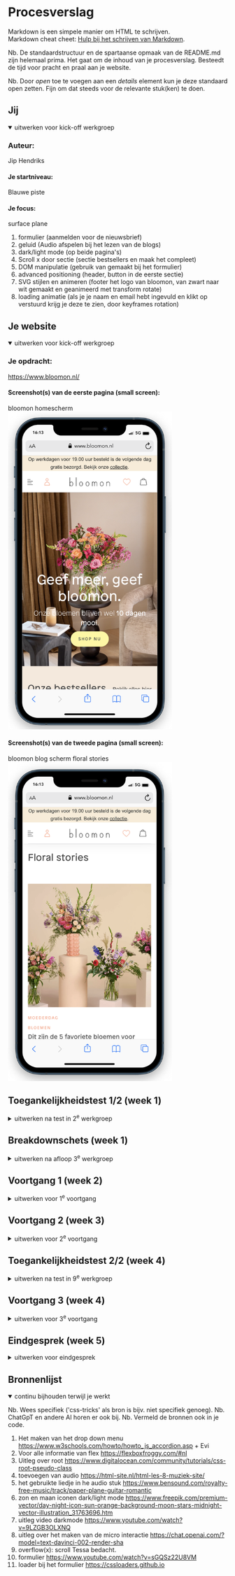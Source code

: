 # Procesverslag
Markdown is een simpele manier om HTML te schrijven.  
Markdown cheat cheet: [Hulp bij het schrijven van Markdown](https://github.com/adam-p/markdown-here/wiki/Markdown-Cheatsheet).

Nb. De standaardstructuur en de spartaanse opmaak van de README.md zijn helemaal prima. Het gaat om de inhoud van je procesverslag. Besteedt de tijd voor pracht en praal aan je website.

Nb. Door *open* toe te voegen aan een *details* element kun je deze standaard open zetten. Fijn om dat steeds voor de relevante stuk(ken) te doen.

## Jij

<details open>
  <summary>uitwerken voor kick-off werkgroep</summary>

  ### Auteur:
  Jip Hendriks

  #### Je startniveau:
  Blauwe piste

  #### Je focus:
  surface plane

  1. formulier (aanmelden voor de nieuwsbrief)
  2. geluid (Audio afspelen bij het lezen van de blogs)
  3. dark/light mode (op beide pagina's)
  4. Scroll x door sectie (sectie bestsellers en maak het compleet)
  5. DOM manipulatie (gebruik van gemaakt bij het formulier)
  6. advanced positioning (header, button in de eerste sectie)
  7. SVG stijlen en animeren (footer het logo van bloomon, van zwart naar wit gemaakt en geanimeerd met transform rotate)
  8. loading animatie (als je je naam en email hebt ingevuld en klikt op verstuurd krijg je deze te zien, door keyframes rotation)
 
</details>





## Je website

<details open>
  <summary>uitwerken voor kick-off werkgroep</summary>

  ### Je opdracht:
  https://www.bloomon.nl/

  #### Screenshot(s) van de eerste pagina (small screen): 
  bloomon homescherm 
  <img src="readme-images/start-bloomon.png" width="375px" alt="start pagina bloomon">

  #### Screenshot(s) van de tweede pagina (small screen):
  bloomon blog scherm floral stories 
  <img src="readme-images/start-floral.png" width="375px" alt="blog pagina">
 
</details>



## Toegankelijkheidstest 1/2 (week 1)

<details>
  <summary>uitwerken na test in 2<sup>e</sup> werkgroep</summary>

  ### Bevindingen
  Lijst met je bevindingen die in de test naar voren kwamen:
   <img src="readme-images/wcag1.png" alt="eerste pagina wcag">
  <img src="readme-images/wcag2.png" alt="tweede pagina wcag">
  <img src="readme-images/wcag3.png" alt="derde pagina wcag">
  <img src="readme-images/wcag4.png" alt="vierde pagina wcag">
  <img src="readme-images/wcag5.png" alt="vijfde pagina wcag">


</details>



## Breakdownschets (week 1)

<details>
  <summary>uitwerken na afloop 3<sup>e</sup> werkgroep</summary>

  ### de hele pagina: 
  <img src="readme-images/dummy-plaatje.jpg" width="375px" alt="breakdown van de hele pagina">

  ### dynamisch deel (bijv menu): 
  <img src="readme-images/dummy-plaatje.jpg" width="375px" alt="breakdown van een dynamisch deel">

  
<img src="readme-images/schetsen.pdf" alt="geschetste weergave van bloomons eerste pagina">
</details>





## Voortgang 1 (week 2)

<details>
  <summary>uitwerken voor 1<sup>e</sup> voortgang</summary>

  ### Stand van zaken
  Ik heb nog niet mega veel gedaann voor mijn website. Ik heb vooral de opdrachten van 
  de lessen gemaakt en gekeken hoe ik deze terug wil laten komen in de website.


  ### Agenda voor meeting
  samen met je groepje opstellen

  | student 1      | student 2          | student 3    | student 4        |
  | ---            | ---                | ---          | ---              |
  | dit bespreken  | en dit             | en ik dit    | en dan ik dat    |
  | en dat ook nog | dit als er tijd is | nog een punt | dit wil ik zeker |
  | ...            | ...                | ...          | ...              |

  deze vorm van gesprekken hebben we niet gevoerd. Ik kan dit dus alleen over mijmelf
  zeggen.

  Ik wil graag feedback over de schetsen die ik gemaakt heb van de pagina's. Ik ga feedback vragen over het gebruik van grid en flex. ook zou ik graag willen kijken naar de uitdagingen van de pagina's.

  ### Verslag van meeting
  hier na afloop snel de uitkomsten van de meeting vastleggen

  - Al goed opweg met te schetsen, niet vergeten om erbij te zetten wat links en wat buttons moeten zijn.
  - Flex en grid gebruik gaat goed, mag alleen wel vaker gebruikt worden.
  - Beginnen met de automatische foto slider
 

</details>





## Voortgang 2 (week 3)

<details>
  <summary>uitwerken voor 2<sup>e</sup> voortgang</summary>

  ### Stand van zaken

Ik ben begonnen met het maken van de header en de eerste sectie met daarin een automatische foto slider. Daarna ben ik verder gegaan met de rest van de pagina. Ik denk dat ik nu op 75% van de eerste pagina zit wat af is.


  ### Agenda voor meeting
  samen met je groepje opstellen

  ik wil graag bij het feedback gesprek hebben over het volgende:
  1. Of de header moet bestaan uit gewoon foto's of dat er ook links van gemaakt moeten worden.
  2. Of je het menu ook moet uitwerken
  


  ### Verslag van meeting
  hier na afloop snel de uitkomsten van de meeting vastleggen

  - Maak van de afbeeldingen in de header nog links
  - menu hoef je niet uit te werken als je voor responsive gaat anders niet.
  - foto slider is goed gelukt

</details>





## Toegankelijkheidstest 2/2 (week 4)

<details>
  <summary>uitwerken na test in 9<sup>e</sup> werkgroep</summary>

 Lijst met je bevindingen die in de test naar voren kwamen:
  <img src="readme-images/wcag1" alt="eerste pagina wcag">
  <img src="readme-images/wcag2" alt="tweede pagina wcag">
  <img src="readme-images/wcag3" alt="derde pagina wcag">
  <img src="readme-images/wcag4" alt="vierde pagina wcag">
  <img src="readme-images/wcag5" alt="vijfde pagina wcag">
 
</details>





## Voortgang 3 (week 4)

<details>
  <summary>uitwerken voor 3<sup>e</sup> voortgang</summary>

  ### Stand van zaken
  Ik heb de 1ste pagina helemaal afgemaakt en ook de 2de pagina is bijna af. Ik moet vooral nog de 5 surface dingen toevoegen de micro interactie. Het het maken van de footer ging goed (niet altijd). Ik had nog nooit gewerkt met een dropdown menu, dus vond het intressant om hier meer over te weten te komen. Wat minder goed ging deze week is het maken van het grid op de 2de pagina. Het grid maken zelf gign gemakkelijk. 

probleem week 4
  <img src="readme-images/week4.png" alt="problemen week 4">


  ### Agenda voor meeting
  Ik wil het graag gaan hebben over het grid van de 2de pagina, ik krijg 1 afbeelding maar niet over de gehele breedte van het scherm. Verder heb ik niet echt dingen die ik tijdens dit feedback moment wil besprekken. Dit komt doordat ik vele vragen gelijk in de les kon stellen en geholpen werd :)

  ### Verslag van meeting
  hier na afloop snel de uitkomsten van de meeting vastleggen

  - Bij het selecter had ik verkeerde waarde gebruik, dus snel aangepast en toen deed hij het.
  - Begin met de micro interactie 
  - Begin met de 5 surfaces planes

</details>





## Eindgesprek (week 5)

<details>
  <summary>uitwerken voor eindgesprek</summary>

  ### Je uitkomst - karakteristiek screenshots:
  bij dit scherm ben ik het meest trost op de foto slider en de dark/light mode
  <img src="readme-images/Jip1.png" width="375px" alt="eerste uitgewerkte pagina">

  Bij dit scherm ben ik het meest trots op de toegevoede audio
   <img src="readme-images/Jip2.png" width="375px" alt="tweede uitgewerte pagina">

  ### Dit ging goed/Heb ik geleerd: 
  Ik heb geleerd 
 - hoe je met javascript een drop down menu kunt maken
  <img src="readme-images/dropdown.png" width="375px" alt="dropdown op eigen pagina">

- hoe je audio toevoegd aan de website
  <img src="readme-images/audio.png" width="375px" alt="audio op eigen pagina">

- hoe je beter en gemakkelijker gebruik maakt van grid
  <img src="readme-images/grid.png" width="375px" alt="grid op eigen pagina">


- hoe je een dark/light mode maakt
  <img src="readme-images/dark:light.png" width="375px" alt="dark mode op eigen pagina">


- hoe je gebruik maakt van overflow x

  <img src="readme-images/overflow.png" width="375px" alt="overflow op eigen pagina">


  ### Dit was lastig/Is niet gelukt:
  Korte omschrijving met plaatjes

  <img src="readme-images/dummy-plaatje.jpg" width="375px" alt="bummer">
</details>





## Bronnenlijst

<details open>
  <summary>continu bijhouden terwijl je werkt</summary>

  Nb. Wees specifiek ('css-tricks' als bron is bijv. niet specifiek genoeg). 
  Nb. ChatGpT en andere AI horen er ook bij.
  Nb. Vermeld de bronnen ook in je code.

  1. Het maken van het drop down menu
     https://www.w3schools.com/howto/howto_js_accordion.asp + Evi
  2. Voor alle informatie van flex
     https://flexboxfroggy.com/#nl
  3. Uitleg over root
    https://www.digitalocean.com/community/tutorials/css-root-pseudo-class
  4. toevoegen van audio
    https://html-site.nl/html-les-8-muziek-site/
  5. het gebruikte liedje in he audio stuk
    https://www.bensound.com/royalty-free-music/track/paper-plane-guitar-romantic
  6. zon en maan iconen dark/light mode
    https://www.freepik.com/premium-vector/day-night-icon-sun-orange-background-moon-stars-midnight-vector-illustration_31763696.htm
  7. uitleg video darkmode
    https://www.youtube.com/watch?v=9LZGB3OLXNQ
  8. uitleg over het maken van de micro interactie
    https://chat.openai.com/?model=text-davinci-002-render-sha
  9. overflow(x): scroll Tessa bedacht.
  10. formulier
    https://www.youtube.com/watch?v=sGQSz22U8VM
  11. loader bij het formulier
    https://cssloaders.github.io




</details>